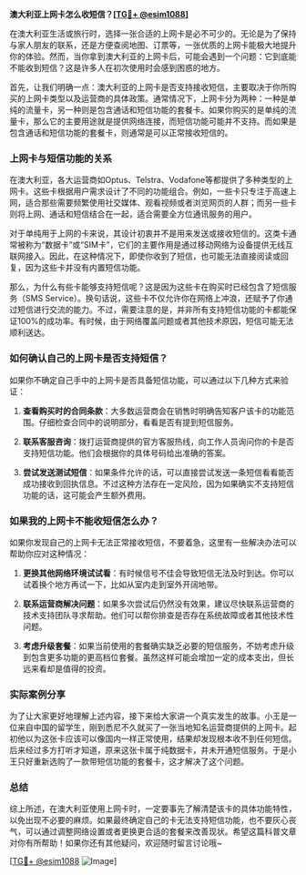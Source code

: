 **澳大利亚上网卡怎么收短信？[[TG💪+ @esim1088](https://t.me/s/esim1088)]**

在澳大利亚生活或旅行时，选择一张合适的上网卡是必不可少的。无论是为了保持与家人朋友的联系，还是方便查阅地图、订票等，一张优质的上网卡能极大地提升你的体验。然而，当你拿到澳大利亚的上网卡后，可能会遇到一个问题：它到底能不能收到短信？这是许多人在初次使用时会感到困惑的地方。

首先，让我们明确一点：澳大利亚的上网卡是否支持接收短信，主要取决于你所购买的上网卡类型以及运营商的具体政策。通常情况下，上网卡分为两种：一种是单纯的流量卡，另一种则是包含通话和短信功能的套餐卡。如果你购买的是单纯的流量卡，那么它的主要用途就是提供网络连接，而短信功能可能并不支持。而如果是包含通话和短信功能的套餐卡，则通常是可以正常接收短信的。

### 上网卡与短信功能的关系

在澳大利亚，各大运营商如Optus、Telstra、Vodafone等都提供了多种类型的上网卡。这些卡根据用户需求设计了不同的功能组合。例如，一些卡只专注于高速上网，适合那些需要频繁使用社交媒体、观看视频或者浏览网页的人群；而另一些卡则将上网、通话和短信结合在一起，适合需要全方位通讯服务的用户。

对于单纯用于上网的卡来说，其设计初衷并不是用来发送或接收短信的。这类卡通常被称为“数据卡”或“SIM卡”，它们的主要作用是通过移动网络为设备提供无线互联网接入。因此，在这种情况下，即使你收到了短信，也可能无法直接阅读或回复，因为这些卡并没有内置短信功能。

那么，为什么有些卡能够支持短信呢？这是因为这些卡在购买时已经包含了短信服务（SMS Service）。换句话说，这些卡不仅允许你在网络上冲浪，还赋予了你通过短信进行交流的能力。不过，需要注意的是，并非所有支持短信功能的卡都能保证100%的成功率。有时候，由于网络覆盖问题或者其他技术原因，短信可能无法顺利送达。

### 如何确认自己的上网卡是否支持短信？

如果你不确定自己手中的上网卡是否具备短信功能，可以通过以下几种方式来验证：

1. **查看购买时的合同条款**：大多数运营商会在销售时明确告知客户该卡的功能范围。仔细检查合同中的说明部分，看看是否有提到短信服务。
   
2. **联系客服咨询**：拨打运营商提供的官方客服热线，向工作人员询问你的卡是否支持短信功能。他们会根据你的具体号码给出准确的答案。

3. **尝试发送测试短信**：如果条件允许的话，可以直接尝试发送一条短信看看能否成功接收到回执信息。不过这种方法存在一定风险，因为如果确实不支持短信功能的话，这可能会产生额外费用。

### 如果我的上网卡不能收短信怎么办？

如果你发现自己的上网卡无法正常接收短信，不要着急，这里有一些解决办法可以帮助你应对这种情况：

1. **更换其他网络环境试试看**：有时候信号不佳会导致短信无法及时到达。你可以试着换个地方再试一下，比如从室内走到室外开阔地带。

2. **联系运营商解决问题**：如果多次尝试后仍然没有效果，建议尽快联系运营商的技术支持团队寻求帮助。他们可以帮你排查是否存在系统故障或者其他技术性问题。

3. **考虑升级套餐**：如果当前使用的套餐确实缺乏必要的短信服务，不妨考虑升级到包含更多功能的更高档位套餐。虽然这样可能会增加一定的成本支出，但长远来看却是值得的投资。

### 实际案例分享

为了让大家更好地理解上述内容，接下来给大家讲一个真实发生的故事。小王是一位来自中国的留学生，刚到悉尼不久就买了一张当地知名运营商提供的上网卡。起初他以为这张卡应该可以像国内一样正常使用，结果却发现根本收不到任何短信。后来经过多方打听才知道，原来这张卡属于纯数据卡，并未开通短信服务。于是小王只好重新选购了一款带短信功能的套餐卡，这才解决了这个问题。

### 总结

综上所述，在澳大利亚使用上网卡时，一定要事先了解清楚该卡的具体功能特性，以免出现不必要的麻烦。如果最终确定自己的卡无法支持短信功能，也不要灰心丧气，可以通过调整网络设置或者更换更合适的套餐来改善现状。希望这篇科普文章对你有所帮助！如果你还有其他疑问，欢迎随时留言讨论哦~

[[TG💪+ @esim1088](https://t.me/s/esim1088) ![Image](https://i.postimg.cc/4NQfJmqS/Snipaste-2025-05-13-00-14-12.png)]
